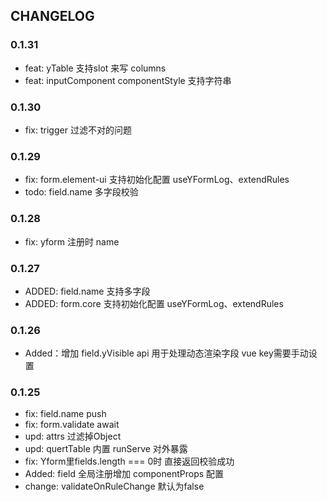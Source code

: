 ## CHANGELOG

### 0.1.31

- feat: yTable 支持slot 来写 columns
- feat: inputComponent componentStyle 支持字符串


### 0.1.30

- fix: trigger 过滤不对的问题

### 0.1.29

- fix: form.element-ui 支持初始化配置 useYFormLog、extendRules
- todo: field.name 多字段校验

### 0.1.28

- fix: yform 注册时 name

### 0.1.27

- ADDED: field.name 支持多字段
- ADDED: form.core 支持初始化配置 useYFormLog、extendRules

### 0.1.26

- Added：增加 field.yVisible api 用于处理动态渲染字段 vue key需要手动设置

### 0.1.25
 - fix: field.name push
 - fix: form.validate await
 - upd: attrs 过滤掉Object
 - upd: quertTable 内置 runServe 对外暴露
 - fix: Yform里fields.length === 0时 直接返回校验成功
 - Added: field 全局注册增加 componentProps 配置
 - change: validateOnRuleChange 默认为false